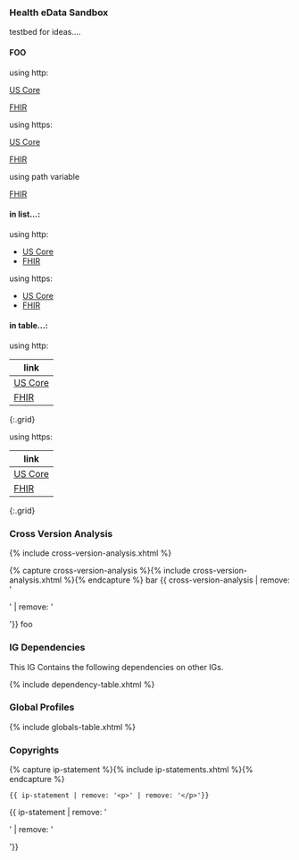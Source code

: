 ### Health eData Sandbox

testbed for ideas....

#### FOO

using http:

[US Core](http://hl7.org/fhir/us/core/STU4/index.html)

[FHIR](http://hl7.org/fhir/)



using https:

[US Core](https://hl7.org/fhir/us/core/STU4/index.html)

[FHIR](https://hl7.org/fhir/)

using path variable

[FHIR]({{site.data.fhir.path}})

#### in list...:

using http:


- [US Core](http://hl7.org/fhir/us/core/STU4/index.html)
- [FHIR](http://hl7.org/fhir/)

using https:

- [US Core](https://hl7.org/fhir/us/core/STU4/index.html)
- [FHIR](https://hl7.org/fhir/)

#### in table...:

using http:

|link|
|---|
|[US Core](http://hl7.org/fhir/us/core/STU4/index.html)|
|[FHIR](http://hl7.org/fhir/)|
{:.grid}

using https:

|link|
|---|
|[US Core](https://hl7.org/fhir/us/core/STU4/index.html)|
|[FHIR](https://hl7.org/fhir/)|
{:.grid}

### Cross Version Analysis

{% include cross-version-analysis.xhtml %}

{% capture cross-version-analysis %}{% include cross-version-analysis.xhtml %}{% endcapture %}
bar {{ cross-version-analysis | remove: '<p>' | remove: '</p>'}} foo

### IG Dependencies

This IG Contains the following dependencies on other IGs.

{% include dependency-table.xhtml %}

### Global Profiles

{% include globals-table.xhtml %}

### Copyrights
{% capture ip-statement %}{% include ip-statements.xhtml %}{% endcapture %}
~~~
{{ ip-statement | remove: '<p>' | remove: '</p>'}}
~~~

{{ ip-statement | remove: '<p>' | remove: '</p>'}}